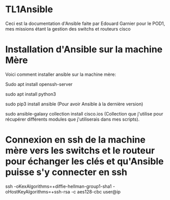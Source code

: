# TL1Ansible

Ceci est la documentation d'Ansible faite par Edouard Garnier pour le POD1, mes missions étant la gestion des switchs et routeurs cisco

# Installation d'Ansible sur la machine Mère
Voici comment installer ansible sur la machine mère:

Sudo apt install openssh-server 

sudo apt install python3

sudo pip3 install ansible (Pour avoir Ansible à la dernière version)

sudo ansible-galaxy collection install cisco.ios (Collection que j'utilise pour récupérer différents modules que j'utiliserais dans mes scripts).


# Connexion en ssh de la machine mère vers les switchs et le routeur pour échanger les clés et qu'Ansible puisse s'y connecter en ssh

ssh -oKexAlgorithms=+diffie-hellman-group1-sha1 -oHostKeyAlgorithms=+ssh-rsa -c aes128-cbc user@ip

